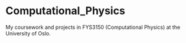 # Computational_Physics
My coursework and projects in FYS3150 (Computational Physics) at the University of Oslo.
